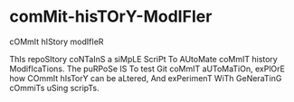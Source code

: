 # comMit-hisTOrY-ModIFIer
cOMmIt hIStory modIfIeR

ThIs repoSItory coNTaInS a siMpLE ScriPt To AUtoMate coMmIT history ModifIcaTions. The puRPoSe IS To test Git coMmIT aUToMaTiOn, exPlOrE how COmmIt hIsTorY can be aLtered, And exPerimenT WiTh GeNeraTinG cOmmiTs uSing scripTs.

